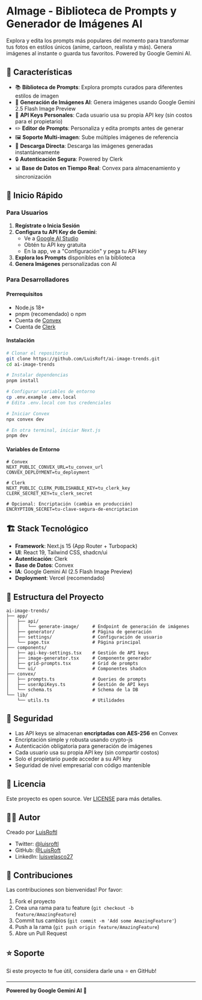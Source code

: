 # AImage - Biblioteca de Prompts y Generador de Imágenes AI

Explora y edita los prompts más populares del momento para transformar tus fotos en estilos únicos (anime, cartoon, realista y más). Genera imágenes al instante o guarda tus favoritos. Powered by Google Gemini AI.

## 🌟 Características

- 📚 **Biblioteca de Prompts**: Explora prompts curados para diferentes estilos de imagen
- 🎨 **Generación de Imágenes AI**: Genera imágenes usando Google Gemini 2.5 Flash Image Preview
- 🔐 **API Keys Personales**: Cada usuario usa su propia API key (sin costos para el propietario)
- ✏️ **Editor de Prompts**: Personaliza y edita prompts antes de generar
- 🖼️ **Soporte Multi-imagen**: Sube múltiples imágenes de referencia
- 💾 **Descarga Directa**: Descarga las imágenes generadas instantáneamente
- 🔒 **Autenticación Segura**: Powered by Clerk
- 📊 **Base de Datos en Tiempo Real**: Convex para almacenamiento y sincronización

## 🚀 Inicio Rápido

### Para Usuarios

1. **Regístrate o Inicia Sesión**
2. **Configura tu API Key de Gemini**:
   - Ve a [Google AI Studio](https://aistudio.google.com/apikey)
   - Obtén tu API key gratuita
   - En la app, ve a "Configuración" y pega tu API key
3. **Explora los Prompts** disponibles en la biblioteca
4. **Genera Imágenes** personalizadas con AI

### Para Desarrolladores

#### Prerrequisitos

- Node.js 18+
- pnpm (recomendado) o npm
- Cuenta de [Convex](https://convex.dev)
- Cuenta de [Clerk](https://clerk.com)

#### Instalación

```bash
# Clonar el repositorio
git clone https://github.com/LuisRoft/ai-image-trends.git
cd ai-image-trends

# Instalar dependencias
pnpm install

# Configurar variables de entorno
cp .env.example .env.local
# Edita .env.local con tus credenciales

# Iniciar Convex
npx convex dev

# En otra terminal, iniciar Next.js
pnpm dev
```

#### Variables de Entorno

```env
# Convex
NEXT_PUBLIC_CONVEX_URL=tu_convex_url
CONVEX_DEPLOYMENT=tu_deployment

# Clerk
NEXT_PUBLIC_CLERK_PUBLISHABLE_KEY=tu_clerk_key
CLERK_SECRET_KEY=tu_clerk_secret

# Opcional: Encriptación (cambia en producción)
ENCRYPTION_SECRET=tu-clave-segura-de-encriptacion
```

## 🏗️ Stack Tecnológico

- **Framework**: Next.js 15 (App Router + Turbopack)
- **UI**: React 19, Tailwind CSS, shadcn/ui
- **Autenticación**: Clerk
- **Base de Datos**: Convex
- **IA**: Google Gemini AI (2.5 Flash Image Preview)
- **Deployment**: Vercel (recomendado)

## 📁 Estructura del Proyecto

```
ai-image-trends/
├── app/
│   ├── api/
│   │   └── generate-image/     # Endpoint de generación de imágenes
│   ├── generator/              # Página de generación
│   ├── settings/               # Configuración de usuario
│   └── page.tsx                # Página principal
├── components/
│   ├── api-key-settings.tsx    # Gestión de API keys
│   ├── image-generator.tsx     # Componente generador
│   ├── grid-prompts.tsx        # Grid de prompts
│   └── ui/                     # Componentes shadcn
├── convex/
│   ├── prompts.ts              # Queries de prompts
│   ├── userApiKeys.ts          # Gestión de API keys
│   └── schema.ts               # Schema de la DB
└── lib/
    └── utils.ts                # Utilidades
```

## 🔐 Seguridad

- Las API keys se almacenan **encriptadas con AES-256** en Convex
- Encriptación simple y robusta usando crypto-js
- Autenticación obligatoria para generación de imágenes
- Cada usuario usa su propia API key (sin compartir costos)
- Solo el propietario puede acceder a su API key
- Seguridad de nivel empresarial con código mantenible

## 📝 Licencia

Este proyecto es open source. Ver [LICENSE](./LICENSE) para más detalles.

## 👨‍💻 Autor

Creado por [LuisRoftl](https://luisroftl.vercel.app)

- Twitter: [@luisroftl](https://x.com/luisroftl)
- GitHub: [@LuisRoft](https://github.com/LuisRoft)
- LinkedIn: [luisvelasco27](https://www.linkedin.com/in/luisvelasco27/)

## 🤝 Contribuciones

Las contribuciones son bienvenidas! Por favor:

1. Fork el proyecto
2. Crea una rama para tu feature (`git checkout -b feature/AmazingFeature`)
3. Commit tus cambios (`git commit -m 'Add some AmazingFeature'`)
4. Push a la rama (`git push origin feature/AmazingFeature`)
5. Abre un Pull Request

## ⭐ Soporte

Si este proyecto te fue útil, considera darle una ⭐ en GitHub!

---

**Powered by Google Gemini AI** 🚀
